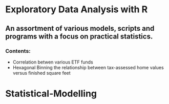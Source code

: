 # Exploratory Data Analysis with R

## An assortment of various models, scripts and programs with a focus on practical statistics.

### Contents:
- Correlation betwen various ETF funds
- Hexagonal Binning the relationship between tax-assessed home values versus finished square feet
# Statistical-Modelling
